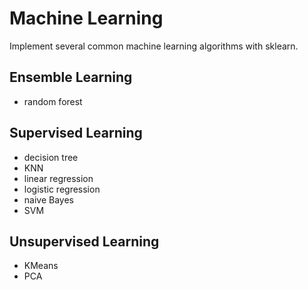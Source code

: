 # Machine Learning
Implement several common machine learning algorithms with sklearn.

## Ensemble Learning
- random forest

## Supervised Learning
- decision tree
- KNN
- linear regression
- logistic regression
- naive Bayes
- SVM

## Unsupervised Learning
- KMeans
- PCA
